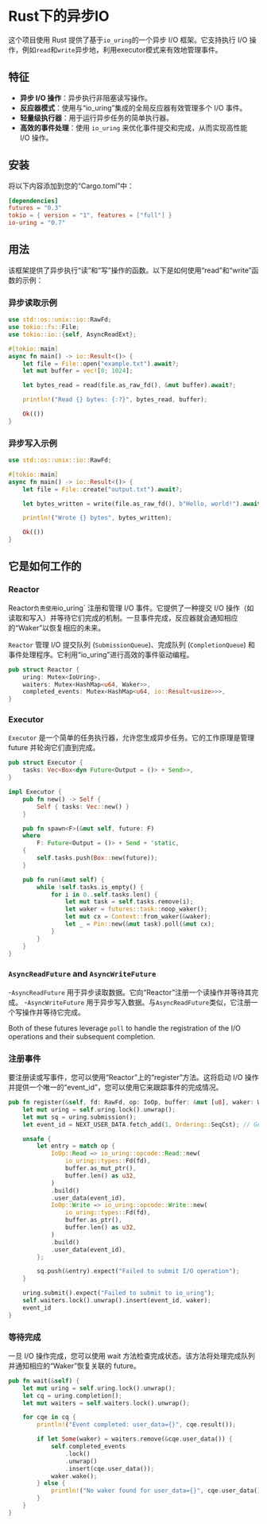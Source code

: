 
# Rust下的异步IO

这个项目使用 Rust 提供了基于`io_uring`的一个异步 I/O 框架。它支持执行 I/O 操作，例如`read`和`write`异步地，利用executor模式来有效地管理事件。

## 特征

- **异步 I/O 操作**：异步执行非阻塞读写操作。
- **反应器模式**：使用与“io_uring”集成的全局反应器有效管理多个 I/O 事件。
- **轻量级执行器**：用于运行异步任务的简单执行器。
- **高效的事件处理**：使用 `io_uring` 来优化事件提交和完成，从而实现高性能 I/O 操作。

## 安装
将以下内容添加到您的“Cargo.toml”中：

```toml
[dependencies]
futures = "0.3"
tokio = { version = "1", features = ["full"] }
io-uring = "0.7"
```

## 用法

该框架提供了异步执行“读”和“写”操作的函数。以下是如何使用“read”和“write”函数的示例：
### 异步读取示例

```rust
use std::os::unix::io::RawFd;
use tokio::fs::File;
use tokio::io::{self, AsyncReadExt};

#[tokio::main]
async fn main() -> io::Result<()> {
    let file = File::open("example.txt").await?;
    let mut buffer = vec![0; 1024];

    let bytes_read = read(file.as_raw_fd(), &mut buffer).await?;

    println!("Read {} bytes: {:?}", bytes_read, buffer);

    Ok(())
}
```

### 异步写入示例

```rust
use std::os::unix::io::RawFd;

#[tokio::main]
async fn main() -> io::Result<()> {
    let file = File::create("output.txt").await?;

    let bytes_written = write(file.as_raw_fd(), b"Hello, world!").await?;

    println!("Wrote {} bytes", bytes_written);

    Ok(())
}
```

## 它是如何工作的

### Reactor

Reactor` 负责使用 `io_uring` 注册和管理 I/O 事件。它提供了一种提交 I/O 操作（如读取和写入）并等待它们完成的机制。一旦事件完成，反应器就会通知相应的“Waker”以恢复相应的未来。

`Reactor` 管理 I/O 提交队列 (`SubmissionQueue`)、完成队列 (`CompletionQueue`) 和事件处理程序。它利用“io_uring”进行高效的事件驱动编程。

```rust
pub struct Reactor {
    uring: Mutex<IoUring>,
    waiters: Mutex<HashMap<u64, Waker>>,
    completed_events: Mutex<HashMap<u64, io::Result<usize>>>,
}
```

### Executor

`Executor` 是一个简单的任务执行器，允许您生成异步任务。它的工作原理是管理 future 并轮询它们直到完成。

```rust
pub struct Executor {
    tasks: Vec<Box<dyn Future<Output = ()> + Send>>,
}

impl Executor {
    pub fn new() -> Self {
        Self { tasks: Vec::new() }
    }

    pub fn spawn<F>(&mut self, future: F)
    where
        F: Future<Output = ()> + Send + 'static,
    {
        self.tasks.push(Box::new(future));
    }

    pub fn run(&mut self) {
        while !self.tasks.is_empty() {
            for i in 0..self.tasks.len() {
                let mut task = self.tasks.remove(i);
                let waker = futures::task::noop_waker();
                let mut cx = Context::from_waker(&waker);
                let _ = Pin::new(&mut task).poll(&mut cx);
            }
        }
    }
}
```

### `AsyncReadFuture` and `AsyncWriteFuture`

-`AsyncReadFuture` 用于异步读取数据。它向“Reactor”注册一个读操作并等待其完成。
-`AsyncWriteFuture` 用于异步写入数据。与`AsyncReadFuture`类似，它注册一个写操作并等待它完成。

Both of these futures leverage `poll` to handle the registration of the I/O operations and their subsequent completion.

### 注册事件

要注册读或写事件，您可以使用“Reactor”上的“register”方法。这将启动 I/O 操作并提供一个唯一的“event_id”，您可以使用它来跟踪事件的完成情况。
```rust
pub fn register(&self, fd: RawFd, op: IoOp, buffer: &mut [u8], waker: Waker) -> u64 {
    let mut uring = self.uring.lock().unwrap();
    let mut sq = uring.submission();
    let event_id = NEXT_USER_DATA.fetch_add(1, Ordering::SeqCst); // Generate unique ID

    unsafe {
        let entry = match op {
            IoOp::Read => io_uring::opcode::Read::new(
                io_uring::types::Fd(fd),
                buffer.as_mut_ptr(),
                buffer.len() as u32,
            )
            .build()
            .user_data(event_id),
            IoOp::Write => io_uring::opcode::Write::new(
                io_uring::types::Fd(fd),
                buffer.as_ptr(),
                buffer.len() as u32,
            )
            .build()
            .user_data(event_id),
        };

        sq.push(&entry).expect("Failed to submit I/O operation");
    }

    uring.submit().expect("Failed to submit to io_uring");
    self.waiters.lock().unwrap().insert(event_id, waker);
    event_id
}
```

### 等待完成

一旦 I/O 操作完成，您可以使用 wait 方法检查完成状态。该方法将处理完成队列并通知相应的“Waker”恢复关联的 future。

```rust
pub fn wait(&self) {
    let mut uring = self.uring.lock().unwrap();
    let cq = uring.completion();
    let mut waiters = self.waiters.lock().unwrap();

    for cqe in cq {
        println!("Event completed: user_data={}", cqe.result());

        if let Some(waker) = waiters.remove(&cqe.user_data()) {
            self.completed_events
                .lock()
                .unwrap()
                .insert(cqe.user_data());
            waker.wake();
        } else {
            println!("No waker found for user_data={}", cqe.user_data());
        }
    }
}
```
